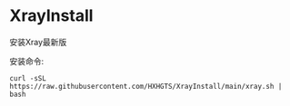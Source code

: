 # XrayInstall

安装Xray最新版

安装命令:

```
curl -sSL https://raw.githubusercontent.com/HXHGTS/XrayInstall/main/xray.sh | bash
```
